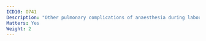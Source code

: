 ```yaml
---
ICD10: O741
Description: "Other pulmonary complications of anaesthesia during labour and delivery"
Matters: Yes
Weight: 2
---
```


